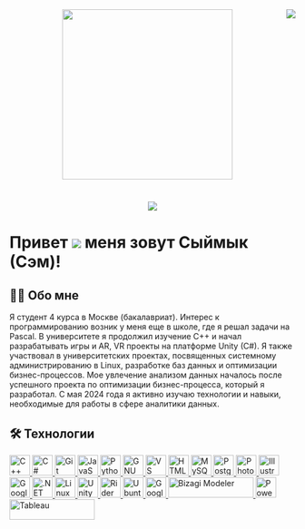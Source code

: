 <img align="right" src="https://visitor-badge.laobi.icu/badge?page_id=semthedev.semthedev"/>
<div id="header" align="center">
  <img src="https://i.giphy.com/media/v1.Y2lkPTc5MGI3NjExZ3d0ZHRlZDNjdHZiandvMjZwZTk1MmY3Y3ZueG96d3F2dzRzMm5tNyZlcD12MV9pbnRlcm5hbF9naWZfYnlfaWQmY3Q9cw/fwbzI2kV3Qrlpkh59e/giphy.gif" width="300"/>
</div>

<h1 align="center">
    <img src="https://readme-typing-svg.herokuapp.com?font=Righteous&size=30&pause=1000&color=7BC96FF7&center=true&vCenter=true&width=435&lines=Hi+There!+%F0%9F%91%8B;I'm+Syimyk+%7CSam+%7CSem!" />
</h1>

Привет ![](https://user-images.githubusercontent.com/18350557/176309783-0785949b-9127-417c-8b55-ab5a4333674e.gif) меня зовут Сыймык (Сэм)! 
=========================================================================================================================================
## 👨‍🎓 Обо мне
Я студент 4 курса в Москве (бакалавриат). Интерес к программированию возник у меня еще в школе, где я решал задачи на Pascal. В университете я продолжил изучение C++ и начал разрабатывать игры и AR, VR проекты на платформе Unity (C#). Я также участвовал в университетских проектах, посвященных системному администрированию в Linux, разработке баз данных и оптимизации бизнес-процессов. Мое увлечение анализом данных началось после успешного проекта по оптимизации бизнес-процесса, который я разработал. С мая 2024 года я активно изучаю технологии и навыки, необходимые для работы в сфере аналитики данных.
## 🛠 Технологии
<p align="left">
    <!-- C++ -->
    <a href="https://docs.microsoft.com/en-us/cpp/?view=msvc-170" target="_blank" rel="noreferrer">
        <img src="https://raw.githubusercontent.com/danielcranney/readme-generator/main/public/icons/skills/cplusplus-colored.svg" width="36" height="36" alt="C++" />
    </a>
    <!-- C# -->
    <a href="https://docs.microsoft.com/en-us/dotnet/csharp/" target="_blank" rel="noreferrer">
        <img src="https://raw.githubusercontent.com/danielcranney/readme-generator/main/public/icons/skills/csharp-colored.svg" width="36" height="36" alt="C#" />
    </a>
    <!-- Git -->
    <a href="https://git-scm.com/" target="_blank" rel="noreferrer">
        <img src="https://raw.githubusercontent.com/danielcranney/readme-generator/main/public/icons/skills/git-colored.svg" width="36" height="36" alt="Git" />
    </a>
    <!-- JavaScript -->
    <a href="https://developer.mozilla.org/en-US/docs/Web/JavaScript" target="_blank" rel="noreferrer">
        <img src="https://raw.githubusercontent.com/danielcranney/readme-generator/main/public/icons/skills/javascript-colored.svg" width="36" height="36" alt="JavaScript" />
    </a>
    <!-- Python -->
    <a href="https://www.python.org/" target="_blank" rel="noreferrer">
        <img src="https://raw.githubusercontent.com/danielcranney/readme-generator/main/public/icons/skills/python-colored.svg" width="36" height="36" alt="Python" />
    </a>
    <!-- GNU Bash -->
    <a href="https://www.gnu.org/software/bash/" target="_blank" rel="noreferrer">
        <img src="https://raw.githubusercontent.com/danielcranney/readme-generator/main/public/icons/skills/gnubash.svg" width="36" height="36" alt="GNU Bash" />
    </a>
    <!-- Visual Studio Code -->
    <a href="https://code.visualstudio.com/" target="_blank" rel="noreferrer">
        <img src="https://raw.githubusercontent.com/danielcranney/readme-generator/main/public/icons/skills/visualstudiocode.svg" width="36" height="36" alt="VS Code" />
    </a>
    <!-- HTML5 -->
    <a href="https://developer.mozilla.org/en-US/docs/Glossary/HTML5" target="_blank" rel="noreferrer">
        <img src="https://raw.githubusercontent.com/danielcranney/readme-generator/main/public/icons/skills/html5-colored.svg" width="36" height="36" alt="HTML5" />
    </a>
    <!-- MySQL -->
    <a href="https://www.mysql.com/" target="_blank" rel="noreferrer">
        <img src="https://raw.githubusercontent.com/danielcranney/readme-generator/main/public/icons/skills/mysql-colored.svg" width="36" height="36" alt="MySQL" />
    </a>
    <!-- PostgreSQL -->
    <a href="https://www.postgresql.org/" target="_blank" rel="noreferrer">
        <img src="https://raw.githubusercontent.com/danielcranney/readme-generator/main/public/icons/skills/postgresql-colored.svg" width="36" height="36" alt="PostgreSQL" />
    </a>
    <!-- Photoshop -->
    <a href="https://www.adobe.com/uk/products/photoshop.html" target="_blank" rel="noreferrer">
        <img src="https://raw.githubusercontent.com/danielcranney/readme-generator/main/public/icons/skills/photoshop-colored.svg" width="36" height="36" alt="Photoshop" />
    </a>
    <!-- Illustrator -->
    <a href="https://www.adobe.com/uk/products/illustrator.html" target="_blank" rel="noreferrer">
        <img src="https://raw.githubusercontent.com/danielcranney/readme-generator/main/public/icons/skills/illustrator-colored.svg" width="36" height="36" alt="Illustrator" />
    </a>
    <!-- Google Cloud -->
    <a href="https://cloud.google.com/" target="_blank" rel="noreferrer">
        <img src="https://raw.githubusercontent.com/danielcranney/readme-generator/main/public/icons/skills/googlecloud-colored.svg" width="36" height="36" alt="Google Cloud" />
    </a>
    <!-- .NET -->
    <a href="https://dotnet.microsoft.com/en-us/" target="_blank" rel="noreferrer">
        <img src="https://raw.githubusercontent.com/danielcranney/readme-generator/main/public/icons/skills/dot-net-colored.svg" width="36" height="36" alt=".NET" />
    </a>
    <!-- Linux -->
    <a href="https://www.linux.org" target="_blank" rel="noreferrer">
        <img src="https://raw.githubusercontent.com/danielcranney/readme-generator/main/public/icons/skills/linux-colored.svg" width="36" height="36" alt="Linux" />
    </a>
    <!-- Unity -->
    <a href="https://unity.com/" target="_blank" rel="noreferrer">
        <img src="https://cdn.jsdelivr.net/gh/devicons/devicon/icons/unity/unity-original.svg" width="36" height="36" alt="Unity" />
    </a>
    <!-- Rider -->
    <a href="https://www.jetbrains.com/rider/" target="_blank" rel="noreferrer">
        <img src="https://cdn.jsdelivr.net/gh/devicons/devicon@latest/icons/rider/rider-original.svg" width="36" height="36" alt="Rider" />
    </a>
    <!-- Ubuntu -->
    <a href="https://ubuntu.com/" target="_blank" rel="noreferrer">
        <img src="https://cdn.jsdelivr.net/gh/devicons/devicon@latest/icons/ubuntu/ubuntu-original.svg" width="36" height="36" alt="Ubuntu" />
    </a>
    <!-- Google Colab -->
    <a href="https://colab.research.google.com/" target="_blank" rel="noreferrer">
        <img src="https://upload.wikimedia.org/wikipedia/commons/d/d0/Google_Colaboratory_SVG_Logo.svg" width="36" height="36" alt="Google Colab" />
    </a>
    <!-- Bizagi Modeler -->
    <a href="https://www.bizagi.com/en/platform/modeler" target="_blank" rel="noreferrer">
        <img src="https://upload.wikimedia.org/wikipedia/commons/2/27/Logo-bizagi-2021.svg" width="150" height="36" alt="Bizagi Modeler" />
    </a>
    <!-- Power BI -->
    <a href="https://powerbi.microsoft.com/" target="_blank" rel="noreferrer">
        <img src="https://upload.wikimedia.org/wikipedia/commons/c/cf/New_Power_BI_Logo.svg" width="36" height="36" alt="Power BI" />
    </a>
    <!-- Tableau -->
    <a href="https://www.tableau.com/" target="_blank" rel="noreferrer">
        <img src="https://upload.wikimedia.org/wikipedia/commons/4/4b/Tableau_Logo.png" width="150" height="36" alt="Tableau" />
    </a>
</p>

